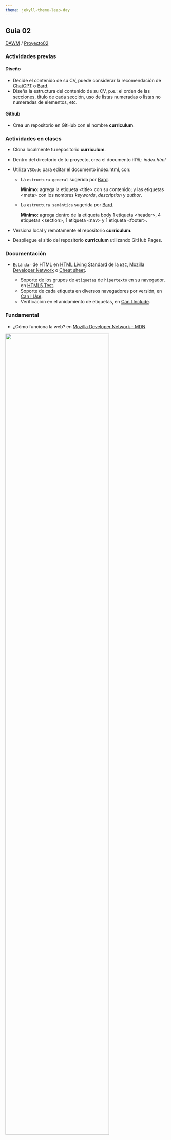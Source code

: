 ```yaml
---
theme: jekyll-theme-leap-day
---
```


## Guía 02

[DAWM](/DAWM/) / [Proyecto02](/DAWM/proyectos/2023/proyecto02)

### Actividades previas

#### Diseño

* Decide el contenido de su CV, puede considerar la recomendación de [ChatGPT](chatgpt/guia02-recomendacion01.png) o [Bard](bard/guia02-bard01.pdf).
* Diseña la estructura del contenido de su CV, p.e.: el orden de las secciones, título de cada sección, uso de listas numeradas o listas no numeradas de elementos, etc.

#### Github

* Crea un repositorio en GitHub con el nombre **curriculum**.

### Actividades en clases

* Clona localmente tu repositorio **curriculum**. 
* Dentro del directorio de tu proyecto, crea el documento `HTML`: _index.html_
* Utiliza `VSCode` para editar el documento index.html, con:
  - La `estructura general` sugerida por [Bard](bard/guia02-bard02.pdf). 

      **Mínimo:** agrega la etiqueta &lt;title&gt; con su contenido; y las etiquetas &lt;meta&gt; con los nombres _keywords_, _description_ y _author_. 

  - La `estructura semántica` sugerida por [Bard](bard/guia02-bard03.pdf).
      
      **Mínimo:** agrega dentro de la etiqueta body 1 etiqueta &lt;header&gt;, 4 etiquetas &lt;section&gt;, 1 etiqueta &lt;nav&gt; y 1 etiqueta &lt;footer&gt;. 


* Versiona local y remotamente el repositorio **curriculum**.
* Despliegue el sitio del repositorio **curriculum** utilizando GitHub Pages.

### Documentación

* `Estándar` de HTML en [HTML Living Standard](https://html.spec.whatwg.org/multipage/) de la `W3C`, [Mozilla Developer Network](https://developer.mozilla.org/es/docs/Web/HTML) o [Cheat sheet](https://html.com/wp-content/uploads/html5_cheat_sheet_tags.png).

  * Soporte de los grupos de `etiquetas` de `hipertexto` en su navegador, en [HTML5 Test](https://html5test.com/).
  * Soporte de cada etiqueta en diversos navegadores por versión, en [Can I Use](https://caniuse.com/).
  * Verificación en el anidamiento de etiquetas, en [Can I Include](https://caninclude.glitch.me/).

### Fundamental

* ¿Cómo funciona la web? en [Mozilla Developer Network - MDN](https://developer.mozilla.org/es/docs/Learn/Getting_started_with_the_web/How_the_Web_works)

<img src="https://developer.mozilla.org/es/docs/Learn/Getting_started_with_the_web/How_the_Web_works/simple-client-server.png" style="margin: 0 auto;" width="80%">

* SEO (Search Engine Optimization) en [X](https://twitter.com/deepanshusharmx/status/1708118904391053714)

<blockquote class="twitter-tweet" width="60%" style="margin: 0 auto;"><p lang="en" dir="ltr">Semantic HTML elements play a crucial role in improving website SEO and its accessibility.<br><br>Replacing non-semantic elements makes code more readable and maintainable.<br><br>HTML Semantic Elements:<br>→ Carry inherent meanings;<br>→ Make web content more Structured;<br>→ More Meaningful.… <a href="https://t.co/O18NI5L8XD">pic.twitter.com/O18NI5L8XD</a></p>&mdash; Deepanshu Sharma (@deepanshusharmx) <a href="https://twitter.com/deepanshusharmx/status/1708118904391053714?ref_src=twsrc%5Etfw">September 30, 2023</a></blockquote> <script async src="https://platform.twitter.com/widgets.js" charset="utf-8"></script>

### Términos

HTML, hipertexto, VSCode, etiquetas, W3C, estándar, estructura general, estructura semántica, meta, title, link

### Referencias

* HTML Standard. (2023). Retrieved 15 May 2023, from https://html.spec.whatwg.org/multipage/
* HTML: Lenguaje de etiquetas de hipertexto MDN. (2021). Retrieved 18 May 2022, from https://developer.mozilla.org/es/docs/Web/HTML
* HTML5. Ejemplo de estructura global para página web con HTML5. (2022). Retrieved 18 May 2022, from http://www.edu4java.com/es/web/html5-estructura-global.html
* Conceptos básicos de HTML - Aprende sobre desarrollo web MDN. (2020). Retrieved 18 May 2022, from https://developer.mozilla.org/es/docs/Learn/Getting_started_with_the_web/HTML_basics
* Todos los ELEMENTOS SEMÁNTICOS de HTML. (2022). Retrieved 18 May 2022, from https://www.kikopalomares.com/blog/todos-los-elementos-semanticos-de-html
* HTML, E. (2022). Etiquetas HTML - Acerca de HTML. Retrieved 18 May 2022, from https://acercadehtml.com/etiquetas-html.html